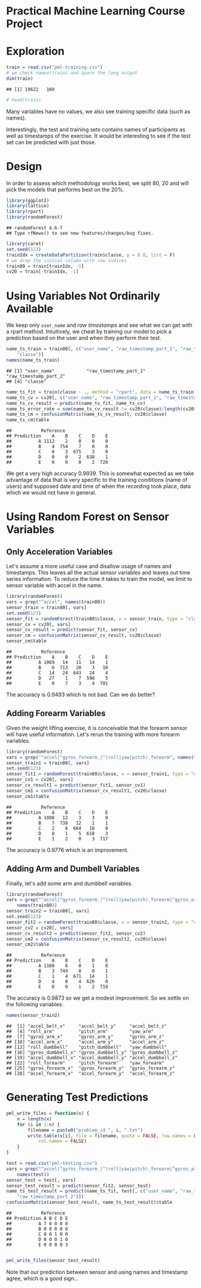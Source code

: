 Practical Machine Learning Course Project
=========================================

# Exploration


```r
train = read.csv("pml-training.csv")
# we check names(train) and spare the long output
dim(train)
```

```
## [1] 19622   160
```

```r
# head(train)
```


Many variables have no values, we also see training specific data (such as names).

Interestingly, the test and training sets contains names of participants as well as  timestamps of the exercise. It would be interesting to see if the test set can be predicted with just those.

# Design

In order to assess which methodology works best, we split 80, 20 and will pick the models that performs best on the 20%. 


```r
library(ggplot2)
library(lattice)
library(rpart)
library(randomForest)
```

```
## randomForest 4.6-7
## Type rfNews() to see new features/changes/bug fixes.
```

```r
library(caret)
set.seed(123)
trainIdx = createDataPartition(train$classe, p = 0.8, list = F)
# we drop the initial column with row indices
train80 = train[trainIdx, -1]
cv20 = train[-trainIdx, -1]
```


# Using Variables Not Ordinarily Available

We keep only `user_name` and _raw timestamps_ and see what we can get with a rpart method. Intuitively, we cheat by training our model to pick a prediction based on the user and when they perform their test.


```r
name_ts_train = train80[, c("user_name", "raw_timestamp_part_1", "raw_timestamp_part_2", 
    "classe")]
names(name_ts_train)
```

```
## [1] "user_name"            "raw_timestamp_part_1" "raw_timestamp_part_2"
## [4] "classe"
```

```r
name_ts_fit = train(classe ~ ., method = "rpart", data = name_ts_train)
name_ts_cv = cv20[, c("user_name", "raw_timestamp_part_1", "raw_timestamp_part_2")]
name_ts_cv_result = predict(name_ts_fit, name_ts_cv)
name_ts_error_rate = sum(name_ts_cv_result != cv20$classe)/length(cv20$classe)
name_ts_cm = confusionMatrix(name_ts_cv_result, cv20$classe)
name_ts_cm$table
```

```
##           Reference
## Prediction    A    B    C    D    E
##          A 1112    2    0    0    0
##          B    4  754    7    0    0
##          C    0    3  675    3    0
##          D    0    0    2  638    1
##          E    0    0    0    2  720
```


We get a very high accuracy 0.9939. This is somewhat expected as we take advantage of data that is very specific to the training conditions (name of users) and supposed date and time of when the recording took place, data which we would not have in general.

# Using Random Forest on Sensor Variables

## Only Acceleration Variables

Let's assume a more useful case and disallow usage of names and timestamps. This leaves all the actual sensor variables and leaves out time series information. To reduce the time it takes to train the model, we limit to sensor variable with accel in the name.


```r
library(randomForest)
vars = grep("^accel", names(train80))
sensor_train = train80[, vars]
set.seed(123)
sensor_fit = randomForest(train80$classe, x = sensor_train, type = "classification")
sensor_cv = cv20[, vars]
sensor_cv_result = predict(sensor_fit, sensor_cv)
sensor_cm = confusionMatrix(sensor_cv_result, cv20$classe)
sensor_cm$table
```

```
##           Reference
## Prediction    A    B    C    D    E
##          A 1069   14   11   14    1
##          B    6  713   20    3   10
##          C   14   24  643   24    4
##          D   27    1    7  598    5
##          E    0    7    3    4  701
```


The accuracy is 0.9493 which is not bad. Can we do better?

## Adding Forearm Variables

Given the weight lifting exercise, it is conceivable that the forearm sensor will have useful information. Let's rerun the training with more forearm variables.


```r
library(randomForest)
vars = grep("^accel|^gyros_forearm_|^(roll|yaw|pitch)_forearm", names(train80))
sensor_train1 = train80[, vars]
set.seed(123)
sensor_fit1 = randomForest(train80$classe, x = sensor_train1, type = "classification")
sensor_cv1 = cv20[, vars]
sensor_cv_result1 = predict(sensor_fit1, sensor_cv1)
sensor_cm1 = confusionMatrix(sensor_cv_result1, cv20$classe)
sensor_cm1$table
```

```
##           Reference
## Prediction    A    B    C    D    E
##          A 1098   12    3    3    0
##          B    7  738   12    1    1
##          C    2    6  664   18    0
##          D    8    1    5  618    3
##          E    1    2    0    3  717
```


The accuracy is 0.9776 which is an improvement.

## Adding Arm and Dumbell Variables

Finally, let's add some arm and dumbbell variables.


```r
library(randomForest)
vars = grep("^accel|^gyros_forearm_|^(roll|yaw|pitch)_forearm|^gyros_arm|^(roll|yaw|pitch)_arm|^gyros_dumb|^(roll|yaw|pitch)_dumb", 
    names(train80))
sensor_train2 = train80[, vars]
set.seed(123)
sensor_fit2 = randomForest(train80$classe, x = sensor_train2, type = "classification")
sensor_cv2 = cv20[, vars]
sensor_cv_result2 = predict(sensor_fit2, sensor_cv2)
sensor_cm2 = confusionMatrix(sensor_cv_result2, cv20$classe)
sensor_cm2$table
```

```
##           Reference
## Prediction    A    B    C    D    E
##          A 1108    6    0    1    0
##          B    3  749    8    0    1
##          C    1    4  671   14    1
##          D    4    0    4  626    0
##          E    0    0    1    2  719
```


The accuracy is 0.9873 so we get a modest improvement. So we settle on the following variables:


```r
names(sensor_train2)
```

```
##  [1] "accel_belt_x"     "accel_belt_y"     "accel_belt_z"    
##  [4] "roll_arm"         "pitch_arm"        "yaw_arm"         
##  [7] "gyros_arm_x"      "gyros_arm_y"      "gyros_arm_z"     
## [10] "accel_arm_x"      "accel_arm_y"      "accel_arm_z"     
## [13] "roll_dumbbell"    "pitch_dumbbell"   "yaw_dumbbell"    
## [16] "gyros_dumbbell_x" "gyros_dumbbell_y" "gyros_dumbbell_z"
## [19] "accel_dumbbell_x" "accel_dumbbell_y" "accel_dumbbell_z"
## [22] "roll_forearm"     "pitch_forearm"    "yaw_forearm"     
## [25] "gyros_forearm_x"  "gyros_forearm_y"  "gyros_forearm_z" 
## [28] "accel_forearm_x"  "accel_forearm_y"  "accel_forearm_z"
```


# Generating Test Predictions


```r
pml_write_files = function(x) {
    n = length(x)
    for (i in 1:n) {
        filename = paste0("problem_id_", i, ".txt")
        write.table(x[i], file = filename, quote = FALSE, row.names = FALSE, 
            col.names = FALSE)
    }
}

test = read.csv("pml-testing.csv")
vars = grep("^accel|^gyros_forearm_|^(roll|yaw|pitch)_forearm|^gyros_arm|^(roll|yaw|pitch)_arm|^gyros_dumb|^(roll|yaw|pitch)_dumb", 
    names(test))
sensor_test = test[, vars]
sensor_test_result = predict(sensor_fit2, sensor_test)
name_ts_test_result = predict(name_ts_fit, test[, c("user_name", "raw_timestamp_part_1", 
    "raw_timestamp_part_2")])
confusionMatrix(sensor_test_result, name_ts_test_result)$table
```

```
##           Reference
## Prediction A B C D E
##          A 7 0 0 0 0
##          B 0 8 0 0 0
##          C 0 0 1 0 0
##          D 0 0 0 1 0
##          E 0 0 0 0 3
```

```r

pml_write_files(sensor_test_result)
```


Note that our prediction between sensor and using names and timestamp agree, which is a good sign...

